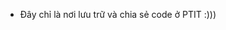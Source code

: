 - Đây chỉ là nơi lưu trữ và chia sẻ code ở PTIT :)))

<!---
deltaDC/deltaDC is a ✨ special ✨ repository because its `README.md` (this file) appears on your GitHub profile.
You can click the Preview link to take a look at your changes.
--->
